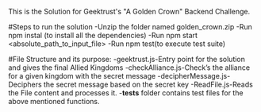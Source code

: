 This is the Solution for Geektrust's "A Golden Crown" Backend Challenge.

#Steps to run the solution
 -Unzip the folder named golden_crown.zip
  -Run npm instal (to install all the dependencies)
  -Run npm start <absolute_path_to_input_file>
  -Run npm test(to execute test suite)
  
#File Structure and its purpose:
  -geektrust.js-Entry point for the solution and gives the final Allied Kingdoms
  -checkAlliance.js-Check’s the alliance for a given kingdom with the secret message
  -decipherMessage.js-Deciphers the secret message based on the secret key
  -ReadFile.js-Reads the File content and processes it.
  -__tests__ folder contains test files for the above mentioned functions.
